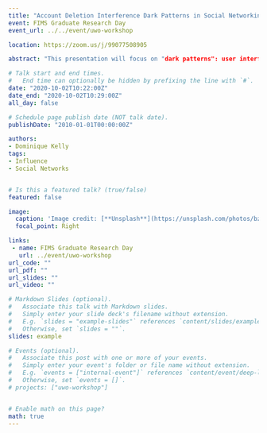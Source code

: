 ```yaml
---
title: "Account Deletion Interference Dark Patterns in Social Networking Sites"
event: FIMS Graduate Research Day
event_url: ../../event/uwo-workshop

location: https://zoom.us/j/99077508905

abstract: "This presentation will focus on "dark patterns": user interface design techniques that manipulate users into making choices that benefit online service providers. More specifically, I will describe the early work I have completed for a study exploring how social networking sites utilize dark patterns to deter users from deleting their accounts."

# Talk start and end times.
#   End time can optionally be hidden by prefixing the line with `#`.
date: "2020-10-02T10:22:00Z"
date_end: "2020-10-02T10:29:00Z"
all_day: false

# Schedule page publish date (NOT talk date).
publishDate: "2010-01-01T00:00:00Z"

authors:
- Dominique Kelly
tags: 
- Influence
- Social Networks


# Is this a featured talk? (true/false)
featured: false

image:
  caption: 'Image credit: [**Unsplash**](https://unsplash.com/photos/bzdhc5b3Bxs)'
  focal_point: Right

links:
 - name: FIMS Graduate Research Day
   url: ../event/uwo-workshop
url_code: ""
url_pdf: ""
url_slides: ""
url_video: ""

# Markdown Slides (optional).
#   Associate this talk with Markdown slides.
#   Simply enter your slide deck's filename without extension.
#   E.g. `slides = "example-slides"` references `content/slides/example-slides.md`.
#   Otherwise, set `slides = ""`.
slides: example

# Events (optional).
#   Associate this post with one or more of your events.
#   Simply enter your event's folder or file name without extension.
#   E.g. `events = ["internal-event"]` references `content/event/deep-learning/index.md`.
#   Otherwise, set `events = []`.
# projects: ["uwo-workshop"]


# Enable math on this page?
math: true
---
```

